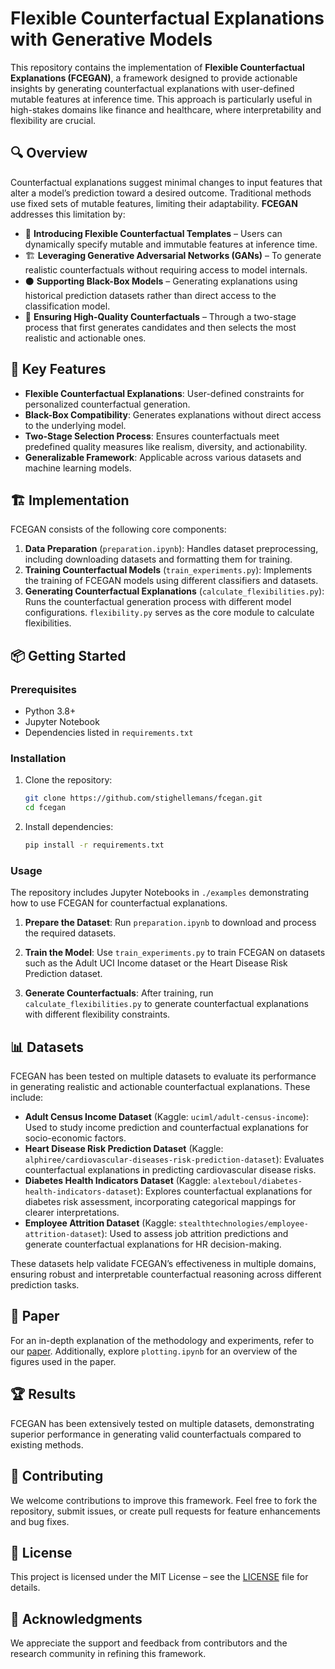 # Flexible Counterfactual Explanations with Generative Models

This repository contains the implementation of **Flexible Counterfactual Explanations (FCEGAN)**, a framework designed to provide actionable insights by generating counterfactual explanations with user-defined mutable features at inference time. This approach is particularly useful in high-stakes domains like finance and healthcare, where interpretability and flexibility are crucial.

## 🔍 Overview

Counterfactual explanations suggest minimal changes to input features that alter a model’s prediction toward a desired outcome. Traditional methods use fixed sets of mutable features, limiting their adaptability. **FCEGAN** addresses this limitation by:

- 📌 **Introducing Flexible Counterfactual Templates** – Users can dynamically specify mutable and immutable features at inference time.
- 🏗 **Leveraging Generative Adversarial Networks (GANs)** – To generate realistic counterfactuals without requiring access to model internals.
- ⚫ **Supporting Black-Box Models** – Generating explanations using historical prediction datasets rather than direct access to the classification model.
- 🎯 **Ensuring High-Quality Counterfactuals** – Through a two-stage process that first generates candidates and then selects the most realistic and actionable ones.

## 🚀 Key Features

- **Flexible Counterfactual Explanations**: User-defined constraints for personalized counterfactual generation.
- **Black-Box Compatibility**: Generates explanations without direct access to the underlying model.
- **Two-Stage Selection Process**: Ensures counterfactuals meet predefined quality measures like realism, diversity, and actionability.
- **Generalizable Framework**: Applicable across various datasets and machine learning models.

## 🏗 Implementation

FCEGAN consists of the following core components:

1. **Data Preparation** (`preparation.ipynb`): Handles dataset preprocessing, including downloading datasets and formatting them for training.
2. **Training Counterfactual Models** (`train_experiments.py`): Implements the training of FCEGAN models using different classifiers and datasets.
3. **Generating Counterfactual Explanations** (`calculate_flexibilities.py`): Runs the counterfactual generation process with different model configurations. `flexibility.py` serves as the core  module to calculate flexibilities.

## 📦 Getting Started

### Prerequisites

- Python 3.8+
- Jupyter Notebook
- Dependencies listed in `requirements.txt`

### Installation

1. Clone the repository:
   ```sh
   git clone https://github.com/stighellemans/fcegan.git
   cd fcegan
   ```
2. Install dependencies:
   ```sh
   pip install -r requirements.txt
   ```

### Usage

The repository includes Jupyter Notebooks in `./examples` demonstrating how to use FCEGAN for counterfactual explanations.

1. **Prepare the Dataset**:
   Run `preparation.ipynb` to download and process the required datasets.

2. **Train the Model**:
   Use `train_experiments.py` to train FCEGAN on datasets such as the Adult UCI Income dataset or the Heart Disease Risk Prediction dataset.

3. **Generate Counterfactuals**:
   After training, run `calculate_flexibilities.py` to generate counterfactual explanations with different flexibility constraints.

## 📊 Datasets

FCEGAN has been tested on multiple datasets to evaluate its performance in generating realistic and actionable counterfactual explanations. These include:

- **Adult Census Income Dataset** (Kaggle: `uciml/adult-census-income`): Used to study income prediction and counterfactual explanations for socio-economic factors.
- **Heart Disease Risk Prediction Dataset** (Kaggle: `alphiree/cardiovascular-diseases-risk-prediction-dataset`): Evaluates counterfactual explanations in predicting cardiovascular disease risks.
- **Diabetes Health Indicators Dataset** (Kaggle: `alexteboul/diabetes-health-indicators-dataset`): Explores counterfactual explanations for diabetes risk assessment, incorporating categorical mappings for clearer interpretations.
- **Employee Attrition Dataset** (Kaggle: `stealthtechnologies/employee-attrition-dataset`): Used to assess job attrition predictions and generate counterfactual explanations for HR decision-making.

These datasets help validate FCEGAN’s effectiveness in multiple domains, ensuring robust and interpretable counterfactual reasoning across different prediction tasks.

## 📄 Paper

For an in-depth explanation of the methodology and experiments, refer to our [paper](./xxx.pdf). Additionally, explore `plotting.ipynb` for an overview of the figures used in the paper.

## 🏆 Results

FCEGAN has been extensively tested on multiple datasets, demonstrating superior performance in generating valid counterfactuals compared to existing methods.

## 🤝 Contributing

We welcome contributions to improve this framework. Feel free to fork the repository, submit issues, or create pull requests for feature enhancements and bug fixes.

## 📜 License

This project is licensed under the MIT License – see the [LICENSE](LICENSE) file for details.

## 🙌 Acknowledgments

We appreciate the support and feedback from contributors and the research community in refining this framework.

